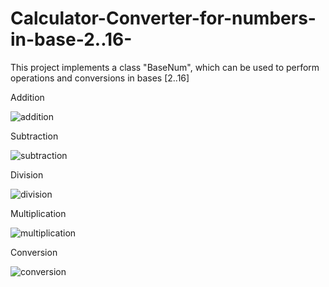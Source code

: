 # Calculator-Converter-for-numbers-in-base-2..16-
This project implements a class "BaseNum", which can be used to perform operations and conversions in bases [2..16]

Addition

![addition](https://user-images.githubusercontent.com/23582924/32465001-a11869e0-c34a-11e7-8405-1b5c5445651e.png)

Subtraction

![subtraction](https://user-images.githubusercontent.com/23582924/32465042-cb50a0b0-c34a-11e7-8d13-564b32d96b0e.png)

Division

![division](https://user-images.githubusercontent.com/23582924/32465069-e8581dfa-c34a-11e7-8f49-45c8c57c187d.png)

Multiplication

![multiplication](https://user-images.githubusercontent.com/23582924/32465079-f1b114a6-c34a-11e7-8d83-c0668412ebcc.png)

Conversion

![conversion](https://user-images.githubusercontent.com/23582924/32465058-dc900406-c34a-11e7-803d-fa0c8d018a78.png)

